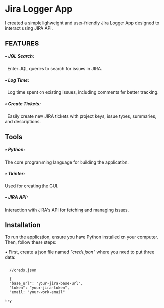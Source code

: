 <h1>Jira Logger App</h1>
I created a simple lighweight and user-friendly Jira Logger App designed to interact using JIRA API.
<br>
<h2>FEATURES</h2>
<h5>• JQL Search:</h5>&nbsp Enter JQL queries to search for issues in JIRA.
<h5>• Log Time:</h5>&nbsp Log time spent on existing issues, including comments for better tracking.
<h5>• Create Tickets:</h5>&nbsp Easily create new JIRA tickets with project keys, issue types, summaries, and descriptions.
<br>
<h2>Tools</h2>
<h5>• Python:</h5> The core programming language for building the application.
<h5>• Tkinter:</h5> Used for creating the GUI.
<h5>• JIRA API:</h5> Interaction with JIRA's API for fetching and managing issues.
<br>
<h2>Installation</h2>
<p>To run the application, ensure you have Python installed on your computer. Then, follow these steps:</p>
• First, create a json file named <em>"creds.json"</em> where you need to put three data:
<pre><code id=code-block>
  //creds.json<br>
  {
  "base_url": "your-jira-base-url",
  "token": "your-jira-token",
  "email: "your-work-email"
</code></pre>


<pre><code id=code-block>try</code></pre>
